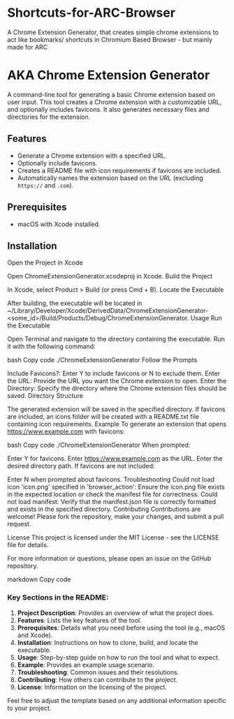 # Shortcuts-for-ARC-Browser
A Chrome Extension Generator, that creates simple chrome extensions to act like bookmarks/ shortcuts in  Chromium Based Browser - but mainly made for ARC 

# AKA Chrome Extension Generator

A command-line tool for generating a basic Chrome extension based on user input. This tool creates a Chrome extension with a customizable URL, and optionally includes favicons. It also generates necessary files and directories for the extension.

## Features

- Generate a Chrome extension with a specified URL.
- Optionally include favicons.
- Creates a README file with icon requirements if favicons are included.
- Automatically names the extension based on the URL (excluding `https://` and `.com`).

## Prerequisites

- macOS with Xcode installed.

## Installation

Open the Project in Xcode

Open ChromeExtensionGenerator.xcodeproj in Xcode.
Build the Project

In Xcode, select Product > Build (or press Cmd + B).
Locate the Executable

After building, the executable will be located in ~/Library/Developer/Xcode/DerivedData/ChromeExtensionGenerator-<some_id>/Build/Products/Debug/ChromeExtensionGenerator.
Usage
Run the Executable

Open Terminal and navigate to the directory containing the executable. Run it with the following command:

bash
Copy code
./ChromeExtensionGenerator
Follow the Prompts

Include Favicons?: Enter Y to include favicons or N to exclude them.
Enter the URL: Provide the URL you want the Chrome extension to open.
Enter the Directory: Specify the directory where the Chrome extension files should be saved.
Directory Structure

The generated extension will be saved in the specified directory.
If favicons are included, an icons folder will be created with a README.txt file containing icon requirements.
Example
To generate an extension that opens https://www.example.com with favicons:

bash
Copy code
./ChromeExtensionGenerator
When prompted:

Enter Y for favicons.
Enter https://www.example.com as the URL.
Enter the desired directory path.
If favicons are not included:

Enter N when prompted about favicons.
Troubleshooting
Could not load icon 'icon.png' specified in 'browser_action': Ensure the icon.png file exists in the expected location or check the manifest file for correctness.
Could not load manifest: Verify that the manifest.json file is correctly formatted and exists in the specified directory.
Contributing
Contributions are welcome! Please fork the repository, make your changes, and submit a pull request.

License
This project is licensed under the MIT License - see the LICENSE file for details.

For more information or questions, please open an issue on the GitHub repository.

markdown
Copy code

### Key Sections in the README:

1. **Project Description**: Provides an overview of what the project does.
2. **Features**: Lists the key features of the tool.
3. **Prerequisites**: Details what you need before using the tool (e.g., macOS and Xcode).
4. **Installation**: Instructions on how to clone, build, and locate the executable.
5. **Usage**: Step-by-step guide on how to run the tool and what to expect.
6. **Example**: Provides an example usage scenario.
7. **Troubleshooting**: Common issues and their resolutions.
8. **Contributing**: How others can contribute to the project.
9. **License**: Information on the licensing of the project.

Feel free to adjust the template based on any additional information specific to your project.
